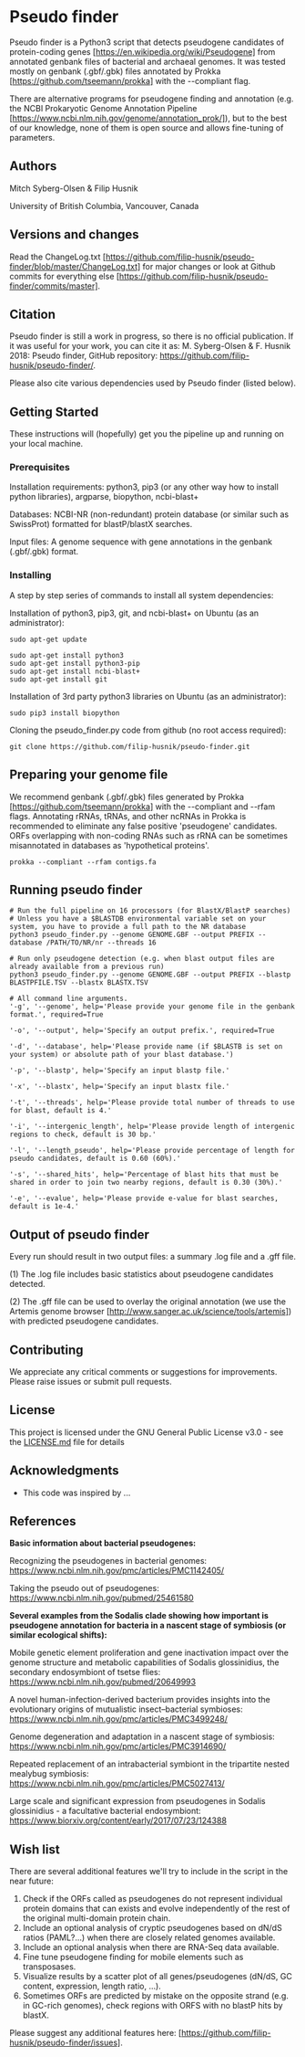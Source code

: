 # Pseudo finder
Pseudo finder is a Python3 script that detects pseudogene candidates of protein-coding genes [https://en.wikipedia.org/wiki/Pseudogene] from annotated genbank files of bacterial and archaeal genomes. It was tested mostly on genbank (.gbf/.gbk) files annotated by Prokka [https://github.com/tseemann/prokka] with the --compliant flag.

There are alternative programs for pseudogene finding and annotation (e.g. the NCBI Prokaryotic Genome Annotation Pipeline [https://www.ncbi.nlm.nih.gov/genome/annotation_prok/]), but to the best of our knowledge, none of them is open source and allows fine-tuning of parameters.


## Authors
Mitch Syberg-Olsen & Filip Husnik

University of British Columbia, Vancouver, Canada

## Versions and changes

Read the ChangeLog.txt [https://github.com/filip-husnik/pseudo-finder/blob/master/ChangeLog.txt] for major changes or look at Github commits for everything else [https://github.com/filip-husnik/pseudo-finder/commits/master].

## Citation

Pseudo finder is still a work in progress, so there is no official publication. If it was useful for your work, you can cite it as: M. Syberg-Olsen & F. Husnik 2018: Pseudo finder, GitHub repository: https://github.com/filip-husnik/pseudo-finder/.

Please also cite various dependencies used by Pseudo finder (listed below).

## Getting Started

These instructions will (hopefully) get you the pipeline up and running on your local machine.

### Prerequisites

Installation requirements: python3, pip3 (or any other way how to install python libraries), argparse, biopython, ncbi-blast+

Databases: NCBI-NR (non-redundant) protein database (or similar such as SwissProt) formatted for blastP/blastX searches.

Input files: A genome sequence with gene annotations in the genbank (.gbf/.gbk) format.


### Installing

A step by step series of commands to install all system dependencies:

Installation of python3, pip3, git, and ncbi-blast+ on Ubuntu (as an administrator):
```
sudo apt-get update

sudo apt-get install python3
sudo apt-get install python3-pip
sudo apt-get install ncbi-blast+
sudo apt-get install git
```

Installation of 3rd party python3 libraries on Ubuntu (as an administrator):
```
sudo pip3 install biopython
```

Cloning the pseudo_finder.py code from github (no root access required):
```
git clone https://github.com/filip-husnik/pseudo-finder.git
```

## Preparing your genome file

We recommend genbank (.gbf/.gbk) files generated by Prokka [https://github.com/tseemann/prokka] with the --compliant and --rfam flags. Annotating rRNAs, tRNAs, and other ncRNAs in Prokka is recommended to eliminate any false positive 'pseudogene' candidates. ORFs overlapping with non-coding RNAs such as rRNA can be sometimes misannotated in databases as 'hypothetical proteins'.

```
prokka --compliant --rfam contigs.fa
```

## Running pseudo finder

```
# Run the full pipeline on 16 processors (for BlastX/BlastP searches)
# Unless you have a $BLASTDB environmental variable set on your system, you have to provide a full path to the NR database
python3 pseudo_finder.py --genome GENOME.GBF --output PREFIX --database /PATH/TO/NR/nr --threads 16 

# Run only pseudogene detection (e.g. when blast output files are already available from a previous run)
python3 pseudo_finder.py --genome GENOME.GBF --output PREFIX --blastp BLASTPFILE.TSV --blastx BLASTX.TSV
```

```
# All command line arguments.
'-g', '--genome', help='Please provide your genome file in the genbank format.', required=True

'-o', '--output', help='Specify an output prefix.', required=True

'-d', '--database', help='Please provide name (if $BLASTB is set on your system) or absolute path of your blast database.')

'-p', '--blastp', help='Specify an input blastp file.'

'-x', '--blastx', help='Specify an input blastx file.'

'-t', '--threads', help='Please provide total number of threads to use for blast, default is 4.'

'-i', '--intergenic_length', help='Please provide length of intergenic regions to check, default is 30 bp.'

'-l', '--length_pseudo', help='Please provide percentage of length for pseudo candidates, default is 0.60 (60%).'

'-s', '--shared_hits', help='Percentage of blast hits that must be shared in order to join two nearby regions, default is 0.30 (30%).'

'-e', '--evalue', help='Please provide e-value for blast searches, default is 1e-4.'
```

## Output of pseudo finder
Every run should result in two output files: a summary .log file and a .gff file.

(1) The .log file includes basic statistics about pseudogene candidates detected.

(2) The .gff file can be used to overlay the original annotation (we use the Artemis genome browser [http://www.sanger.ac.uk/science/tools/artemis]) with predicted pseudogene candidates.

## Contributing

We appreciate any critical comments or suggestions for improvements. Please raise issues or submit pull requests.

## License

This project is licensed under the GNU General Public License v3.0 - see the [LICENSE.md](LICENSE.md) file for details

## Acknowledgments

* This code was inspired by ...

## References

**Basic information about bacterial pseudogenes:**

Recognizing the pseudogenes in bacterial genomes: https://www.ncbi.nlm.nih.gov/pmc/articles/PMC1142405/

Taking the pseudo out of pseudogenes: https://www.ncbi.nlm.nih.gov/pubmed/25461580

**Several examples from the Sodalis clade showing how important is pseudogene annotation for bacteria in a nascent stage of symbiosis (or similar ecological shifts):**

Mobile genetic element proliferation and gene inactivation impact over the genome structure and metabolic capabilities of Sodalis glossinidius, the secondary endosymbiont of tsetse flies: https://www.ncbi.nlm.nih.gov/pubmed/20649993

A novel human-infection-derived bacterium provides insights into the evolutionary origins of mutualistic insect–bacterial symbioses: https://www.ncbi.nlm.nih.gov/pmc/articles/PMC3499248/

Genome degeneration and adaptation in a nascent stage of symbiosis: https://www.ncbi.nlm.nih.gov/pmc/articles/PMC3914690/

Repeated replacement of an intrabacterial symbiont in the tripartite nested mealybug symbiosis: https://www.ncbi.nlm.nih.gov/pmc/articles/PMC5027413/

Large scale and significant expression from pseudogenes in Sodalis glossinidius - a facultative bacterial endosymbiont: https://www.biorxiv.org/content/early/2017/07/23/124388

## Wish list
There are several additional features we'll try to include in the script in the near future:

1. Check if the ORFs called as pseudogenes do not represent individual protein domains that can exists and evolve independently of the rest of the original multi-domain protein chain.
2. Include an optional analysis of cryptic pseudogenes based on dN/dS ratios (PAML?...) when there are closely related genomes available.
3. Include an optional analysis when there are RNA-Seq data available.
4. Fine tune pseudogene finding for mobile elements such as transposases.
5. Visualize results by a scatter plot of all genes/pseudogenes (dN/dS, GC content, expression, length ratio, ...).
6. Sometimes ORFs are predicted by mistake on the opposite strand (e.g. in GC-rich genomes), check regions with ORFS with no blastP hits by blastX.

Please suggest any additional features here: [https://github.com/filip-husnik/pseudo-finder/issues].

